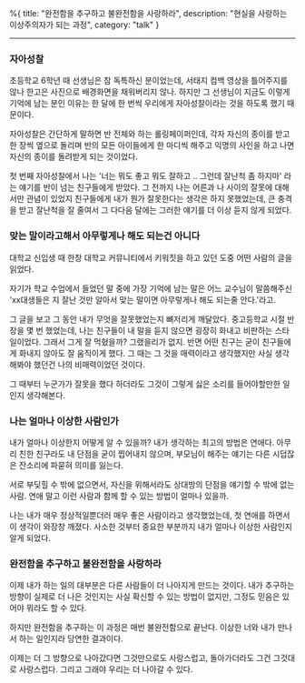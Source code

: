 %{
title: "완전함을 추구하고 불완전함을 사랑하라",
description: "현실을 사랑하는 이상주의자가 되는 과정",
category: "talk"
}

---

### 자아성찰

초등학교 6학년 때 선생님은 참 독특하신 분이었는데, 서태지 컴백 영상을 틀어주지를 않나 한고은 사진으로 배경화면을 채워버리지 않나. 하지만 그 선생님이 지금도 이렇게 기억에 남는 분인 이유는 한 달에 한 번씩 우리에게 자아성찰이라는 것을 하도록 했기 때문이다.

자아성찰은 간단하게 말하면 반 전체와 하는 롤링페이퍼인데, 각자 자신의 종이를 받고 한 장씩 옆으로 돌리며 반의 모든 아이들에게 한 마디씩 해주고 익명의 사인을 하고 나면 자신의 종이를 돌려받게 되는 것이었다.

첫 번째 자아성찰에서 나는 '너는 뭐도 좋고 뭐도 잘하고 .. 그런데 잘난척 좀 하지마' 라는 얘기를 반이 넘는 친구들에게 받았다. 그 전까지 나는 어른과 나 사이의 잘못에 대해서만 관념이 있었지 친구들에게 내가 뭔가 잘못한다는 생각은 하지 못했었는데, 큰 충격을 받고 잘난척을 잘 줄여서 그 다다음 달에는 그러한 얘기를 더 이상 듣지 않게 되었다.

### 맞는 말이라고해서 아무렇게나 해도 되는건 아니다

대학교 신입생 때 한창 대학교 커뮤니티에서 키워짓을 하고 있던 도중 어떤 사람의 글을 읽었다.

자기가 학교 수업에서 들었던 말 중에 가장 기억에 남는 말은 어느 교수님이 말씀해주신 'xx대생들은 지 잘난 것만 알아서 맞는 말이면 아무렇게나 해도 되는줄 안다.'라고.

그 글을 보고 그 동안 내가 무엇을 잘못했었는지 뼈저리게 깨달았다. 중고등학교 시절 반장을 몇 번 했었는데, 나는 친구들이 내 말을 듣지 않으면 굉장히 화내고 비판하는 스타일이었다. 그래서 그게 잘 먹혔을까? 그랬을리가 없지. 반면 어떤 친구는 굳이 친구들에게 화내지 않아도 잘 움직이게 했다. 그 때는 그 것을 매력이라고 생각했지만 사실 생각해봐야 했던건 나의 비매력이었던 것이다.

그 때부터 누군가가 잘못을 했다 하더라도 그것이 그렇게 싫은 소리를 들어야할만한 일인지 생각해본다.

### 나는 얼마나 이상한 사람인가

내가 얼마나 이상한지 어떻게 알 수 있을까? 내가 생각하는 최고의 방법은 연애다. 아무리 친한 친구라도 내 단점을 굳이 찝어내지 않으며, 부모님이 해주는 얘기는 다른 시덥잖은 잔소리에 파묻혀 의미를 잃는다.

서로 부딪힐 수 밖에 없으면서, 자신을 위해서라도 상대방의 단점을 얘기할 수 밖에 없는 사람. 연애 말고 이런 사람과 함께 할 수 있는 방법이 얼마나 있을까.

나는 내가 매우 정상적일뿐더러 매우 좋은 사람이라고 생각했었는데, 첫 연애를 하면서 이 생각이 와장창 깨졌다. 사소한 것부터 중요한 부분까지 내가 얼마나 이상한 사람인지 알게 되었다.

### 완전함을 추구하고 불완전함을 사랑하라

이제 내가 하는 일의 대부분은 다른 사람들이 더 나아지게 만드는 것이다. 내가 추구하는 방향이 실제로 더 나은 것인지는 사실 확신할 수 있는 방법이 없지만, 그정도 믿음은 있어야 뭐라도 할 수 있다.

하지만 완전함을 추구하는 이 과정은 매번 불완전함으로 끝난다. 이상한 너와 내가 만나서 하는 일인지라 당연한 결과이다.

이제는 더 그 방향으로 나아갔다면 그것만으로도 사랑스럽고, 돌아가더라도 그건 그것대로 사랑스럽다. 그리고 그래야 우리는 더 나아갈 수 있다.
